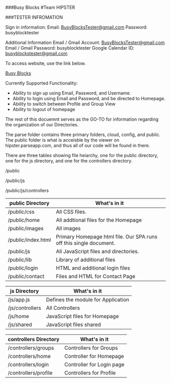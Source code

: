 ###Busy Blocks
#Team HIPSTER


###TESTER INFROMATION

Sign in information:
Email: BusyBlocksTester@gmail.com
Password: busyblocktester

Additional Information
Email / Gmail Account: BusyBlocksTester@gmail.com
Email / Gmail Password: busyblocktester
Google Calendar ID: busyblockstester@gmail.com


To access website, use the link below.

[Busy Blocks](http://hipster.parseapp.com/)

Currently Supported Functionality:

- Ability to sign up using Email, Password, and Username.
- Ability to login using Email and Password, and be directed to Homepage.
- Ability to switch between Profile and Group View
- Ability to logout of homepage

The rest of this docuemnt serves as the GO-TO for information regarding the organization of our Directories.

The parse folder contains three primary folders, cloud, config, and public. The public folder is what is acceisble by the viewer on hipster.parseapp.com, and thus all of our code will be found in there.

There are three tables showing file heiarchy, one for the public directory, one for the js directory, and one for the controllers directory.

/public

/public/js

/public/js/controllers

	
| public Directory  | What's in it |
| ------------- | ------------- |
| /public/css  | All CSS files. |
| /public/home  | All addtional files for the Homepage  |
| /public/images | All images |
| /public/index.html | Primary Homepage html file. Our SPA runs off this single document. |
| /public/js | All JavaScript files and directories. |
| /public/lib | Library of additional files |
| /public/login | HTML and additional login files |
| /public/contact | Files and HTML for Contact Page |

| js Directory | What's in it |
| ------------- | ------------- |
| /js/app.js | Defines the module for Application |
| /js/controllers | All Controllers |
| /js/home | JavaScript files for Homepage |
| /js/shared | JavaScript files shared |

| controllers Directory | What's in it |
| ------------- | ------------- |
| /controllers/groups | Controllers for Groups |
| /controllers/home | Controller for Homepage |
| /controllers/login | Controller for Login page |
| /controllers/profile | Controllers for Profile |